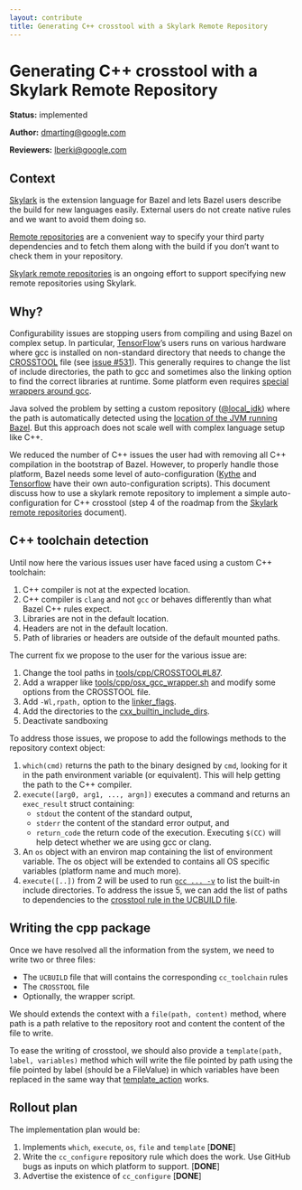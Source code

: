 ```yaml
---
layout: contribute
title: Generating C++ crosstool with a Skylark Remote Repository
---
```


# Generating C++ crosstool with a Skylark Remote Repository

__Status:__ implemented

__Author:__ dmarting@google.com

__Reviewers:__ lberki@google.com

## Context

[Skylark](/docs/skylark/index.html) is the
extension language for Bazel and  lets Bazel users describe the
build for new languages easily. External users do not create
native rules and we want to avoid them doing so.

[Remote repositories](/docs/external.html)
are a convenient way to specify your third party dependencies
and to fetch them along with the build if you don’t want to
check them in your repository.

[Skylark remote
repositories](/designs/2015/07/02/skylark-remote-repositories.html) is
an ongoing effort to support specifying new remote repositories using
Skylark.

## Why?

Configurability issues are stopping users from compiling and using
Bazel on complex setup. In particular,
[TensorFlow](https://tensorflow.io)’s users runs on
various hardware where gcc is installed on non-standard directory that
needs to change the
[CROSSTOOL](https://github.com/bazelbuild/bazel/blob/6b6ff76945c80fb8b11b71d402b5146c85b86859/tools/cpp/CROSSTOOL)
file (see
[issue #531](https://github.com/bazelbuild/bazel/issues/531)).
This generally requires to change the list of include directories, the
path to gcc and sometimes also the linking option to find the correct
libraries at runtime. Some platform even requires
[special wrappers around gcc](https://github.com/bazelbuild/bazel/blob/6b6ff76945c80fb8b11b71d402b5146c85b86859/tools/cpp/osx_gcc_wrapper.sh).

Java solved the problem by setting a custom repository
([@local_jdk](https://github.com/bazelbuild/bazel/blob/6b6ff76945c80fb8b11b71d402b5146c85b86859/src/main/java/com/google/devtools/build/lib/bazel/rules/java/jdk.WORKSPACE#L3))
where the path is automatically detected using the [location of the JVM
running
Bazel](https://github.com/bazelbuild/bazel/blob/6b6ff76945c80fb8b11b71d402b5146c85b86859/src/main/java/com/google/devtools/build/lib/packages/WorkspaceFactory.java#L414).
But this approach does not scale well with complex language setup like
C++.

We reduced the number of C++ issues the user had with removing all C++
compilation in the bootstrap of Bazel. However, to properly handle
those platform, Bazel needs some level of auto-configuration
([Kythe](https://github.com/google/kythe/blob/a29f0adc6fa11550f66bc2278f17b89b9e02de18/setup_bazel.sh)
and
[Tensorflow](https://github.com/tensorflow/tensorflow/blob/a81c4f9cd01563e97fc6f179e4d70960fc9b02ae/configure)
have their own auto-configuration scripts). This document discuss how
to use a skylark remote repository to implement a simple
auto-configuration for C++ crosstool (step 4 of the roadmap from the
[Skylark remote
repositories](/design/2015/07/02/skylark-remote-repositories.html)
document).

## C++ toolchain detection

Until now here the various issues user have faced using a custom C++
toolchain:

  1. C++ compiler is not at the expected location.
  2. C++ compiler is `clang` and not `gcc` or behaves differently than
     what Bazel C++ rules expect.
  3. Libraries are not in the default location.
  4. Headers are not in the default location.
  5. Path of libraries or headers are outside of the default mounted
     paths.

The current fix we propose to the user for the various issue are:

  1. Change the tool paths in
     [tools/cpp/CROSSTOOL#L87](https://github.com/bazelbuild/bazel/blob/6b6ff76945c80fb8b11b71d402b5146c85b86859/tools/cpp/CROSSTOOL#L87).
  2. Add a wrapper like
     [tools/cpp/osx\_gcc\_wrapper.sh](https://github.com/bazelbuild/bazel/blob/6b6ff76945c80fb8b11b71d402b5146c85b86859/tools/cpp/osx_gcc_wrapper.sh)
     and modify some options from the CROSSTOOL file.
  3. Add `-Wl,rpath,` option to the
     [linker\_flags](https://github.com/bazelbuild/bazel/blob/6b6ff76945c80fb8b11b71d402b5146c85b86859/tools/cpp/CROSSTOOL#L93).
  4. Add the directories to the
     [cxx\_builtin\_include\_dirs](https://github.com/bazelbuild/bazel/blob/6b6ff76945c80fb8b11b71d402b5146c85b86859/tools/cpp/CROSSTOOL#L100).
  5. Deactivate sandboxing

To address those issues, we propose to add the followings methods to
the repository context object:

  1. `which(cmd)` returns the path to the binary designed by `cmd`,
     looking for it in the path environment variable (or equivalent).
     This will help getting the path to the C++ compiler.
  2. `execute([arg0, arg1, ..., argn])` executes a command and returns an
     `exec_result` struct containing:
     * `stdout` the content of the standard output,
     * `stderr` the content of the standard error output, and
     * `return_code` the return code of the execution.
     Executing `$(CC)` will help detect whether we are using gcc or
     clang.
  3. An `os` object with an environ map containing the list of
     environment variable. The os object will be extended to
     contains all OS specific variables (platform name and much more).
  4. `execute([..])` from 2 will be used to run [`gcc ...
-v`](http://stackoverflow.com/questions/11946294/dump-include-paths-from-g)
     to list the built-in include directories.
To address the issue 5, we can add the list of paths to dependencies to the
[crosstool rule in the UCBUILD
file](https://github.com/bazelbuild/bazel/wiki/Building-with-a-custom-toolchain).

## Writing the cpp package

Once we have resolved all the information from the system, we need to
write two or three files:

  - The `UCBUILD` file that will contains the corresponding
    `cc_toolchain` rules
  - The `CROSSTOOL` file
  - Optionally, the wrapper script.

We should extends the context with a `file(path, content)` method, where
path is a path relative to the repository root and content the content
of the file to write.

To ease the writing of crosstool, we should also provide a
`template(path, label, variables)` method which will write the file
pointed by path using the file pointed by label (should be a
FileValue) in which variables have been replaced in the same way that
[template_action](http://bazel.io/docs/skylark/lib/ctx.html#template_action)
works.

## Rollout plan

The implementation plan would be:

  1. Implements `which`, `execute`, `os`, `file` and `template`
     [__DONE__]
  2. Write the `cc_configure` repository rule which does the work. Use
     GitHub bugs as inputs on which platform to support. [__DONE__]
  3. Advertise the existence of `cc_configure` [__DONE__]
